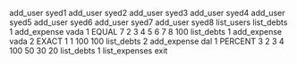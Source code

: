 add_user syed1
add_user syed2
add_user syed3
add_user syed4
add_user syed5
add_user syed6
add_user syed7
add_user syed8
list_users
list_debts 1
add_expense vada 1 EQUAL 7 2 3 4 5 6 7 8 100
list_debts 1
add_expense vada 2 EXACT 1 1 100 100
list_debts 2
add_expense dal 1 PERCENT 3 2 3 4 100 50 30 20
list_debts 1
list_expenses
exit
